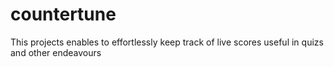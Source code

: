 # countertune
 This projects enables to effortlessly keep track of live scores useful in quizs and other endeavours
